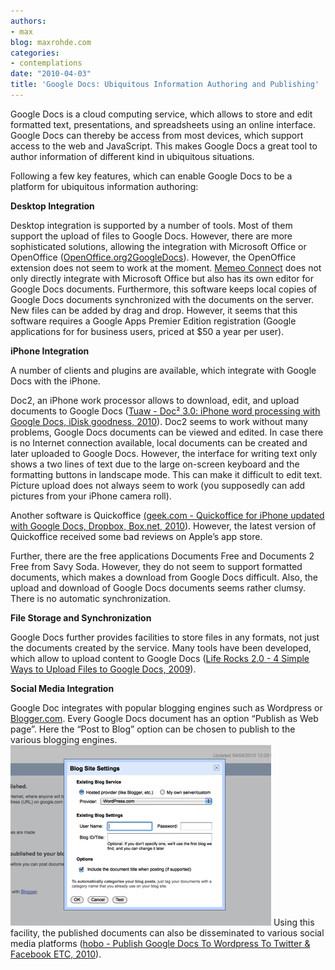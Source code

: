 ```yaml
---
authors:
- max
blog: maxrohde.com
categories:
- contemplations
date: "2010-04-03"
title: 'Google Docs: Ubiquitous Information Authoring and Publishing'
---
```


Google Docs is a cloud computing service, which allows to store and edit formatted text, presentations, and spreadsheets using an online interface. Google Docs can thereby be access from most devices, which support access to the web and JavaScript. This makes Google Docs a great tool to author information of different kind in ubiquitous situations.

Following a few key features, which can enable Google Docs to be a platform for ubiquitous information authoring:

**Desktop Integration**

Desktop integration is supported by a number of tools. Most of them support the upload of files to Google Docs. However, there are more sophisticated solutions, allowing the integration with Microsoft Office or OpenOffice ([OpenOffice.org2GoogleDocs](http://extensions.services.openoffice.org/project/ooo2gd)). However, the OpenOffice extension does not seem to work at the moment. [Memeo Connect](http://www.memeoconnect.com/) does not only directly integrate with Microsoft Office but also has its own editor for Google Docs documents. Furthermore, this software keeps local copies of Google Docs documents synchronized with the documents on the server. New files can be added by drag and drop. However, it seems that this software requires a Google Apps Premier Edition registration (Google applications for for business users, priced at $50 a year per user).

**iPhone Integration**

A number of clients and plugins are available, which integrate with Google Docs with the iPhone.

Doc2, an iPhone work processor allows to download, edit, and upload documents to Google Docs ([Tuaw - Doc² 3.0: iPhone word processing with Google Docs, iDisk goodness, 2010](http://www.tuaw.com/2010/01/05/doc-3-0-iphone-word-processing-with-google-docs-idisk-goodnes/)). Doc2 seems to work without many problems, Google Docs documents can be viewed and edited. In case there is no Internet connection available, local documents can be created and later uploaded to Google Docs. However, the interface for writing text only shows a two lines of text due to the large on-screen keyboard and the formatting buttons in landscape mode. This can make it difficult to edit text. Picture upload does not always seem to work (you supposedly can add pictures from your iPhone camera roll).

Another software is Quickoffice [(geek.com - Quickoffice for iPhone updated with Google Docs, Dropbox, Box.net, 2010](http://geek.com)). However, the latest version of Quickoffice received some bad reviews on Apple’s app store.

Further, there are the free applications Documents Free and Documents 2 Free from Savy Soda. However, they do not seem to support formatted documents, which makes a download from Google Docs difficult. Also, the upload and download of Google Docs documents seems rather clumsy. There is no automatic synchronization.

**File Storage and Synchronization**

Google Docs further provides facilities to store files in any formats, not just the documents created by the service. Many tools have been developed, which allow to upload content to Google Docs ([Life Rocks 2.0 - 4 Simple Ways to Upload Files to Google Docs, 2009](http://www.nirmaltv.com/2009/03/24/upload-files-to-google-docs/)).

**Social Media Integration**

Google Doc integrates with popular blogging engines such as Wordpress or [Blogger.com](http://Blogger.com). Every Google Docs document has an option “Publish as Web page”. Here the “Post to Blog” option can be chosen to publish to the various blogging engines. ![wpid-bildschirmfoto2010-04-04um12-41-071.png](images/wpid-bildschirmfoto2010-04-04um12-41-071.png) Using this facility, the published documents can also be disseminated to various social media platforms ([hobo - Publish Google Docs To Wordpress To Twitter & Facebook ETC, 2010](http://www.hobo-web.co.uk/seo-blog/index.php/google-docs-to-wordpress-to-twitter-social-sites/)).